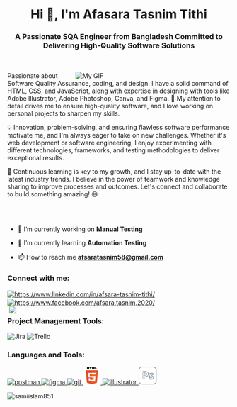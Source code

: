 
<div align="center">
    <h1>Hi 👋, I'm Afasara Tasnim Tithi</h1>  
    <h3>A Passionate SQA Engineer from Bangladesh Committed to Delivering High-Quality Software Solutions</h3>  
</div>  
<br />

<br />
 <img src="https://github.com/user-attachments/assets/0bf134e2-c0ba-488b-bbd4-9300f2f77871"width="350" "height" = "200" align="right" alt="My GIF" />  
Passionate about Software Quality Assurance, coding, and design. I have a solid command of HTML, CSS, and JavaScript, along with expertise in designing with tools like Adobe Illustrator, Adobe Photoshop, Canva, and Figma. 🚀 My attention to detail drives me to ensure high-quality software, and I love working on personal projects to sharpen my skills.

💡 Innovation, problem-solving, and ensuring flawless software performance motivate me, and I'm always eager to take on new challenges. Whether it's web development or software engineering, I enjoy experimenting with different technologies, frameworks, and testing methodologies to deliver exceptional results.

🌟 Continuous learning is key to my growth, and I stay up-to-date with the latest industry trends. I believe in the power of teamwork and knowledge sharing to improve processes and outcomes. Let's connect and collaborate to build something amazing! 😄


<br />
<br />

 
 - 🔭  I’m currently working on **Manual Testing**


 - 🌱 I’m currently learning **Automation Testing**


 - 📫 How to reach me **afsaratasnim58@gmail.com**



<h3 align="left">Connect with me:</h3>
<p align="left">
    <a href="https://www.linkedin.com/in/afsara-tasnim-tithi/"><img align="center"
            src="https://raw.githubusercontent.com/rahuldkjain/github-profile-readme-generator/master/src/images/icons/Social/linked-in-alt.svg"
            alt="https://www.linkedin.com/in/afsara-tasnim-tithi/" height="30" width="40" /></a>
    <a href="https://www.facebook.com/afsara.tasnim.2020/" target="blank"><img align="center"
            src="https://raw.githubusercontent.com/rahuldkjain/github-profile-readme-generator/master/src/images/icons/Social/facebook.svg"
            alt="https://www.facebook.com/afsara.tasnim.2020/" height="30" width="40" /></a>
<img src="https://github.com/Anmol-Baranwal/Cool-GIFs-For-GitHub/assets/74038190/af212da4-8588-4d7c-8400-16e56f2746a0" width="500" align="right">

</p>
<h3 align="left"> Project Management Tools:</h3>
<p align="left"> <a https://www.atlassian.com/software/jira" rel="noreferrer"> <img src="https://www.vectorlogo.zone/logos/atlassian_jira/atlassian_jira-icon.svg" alt="Jira" width="40" height="40"/> </a> <a https:https://trello.com/" rel="noreferrer"> <img src="https://www.vectorlogo.zone/logos/trello/trello-icon.svg" alt="Trello" width="40" height="40"/> </a>  </p>
<h3 align="left">Languages and Tools:</h3>
<p align="left"> <a href="https://www.postman.com/" rel="noreferrer"> <img src="https://www.vectorlogo.zone/logos/getpostman/getpostman-icon.svg" alt="postman" width="40" height="40"/> </a> <a href="https://www.figma.com/" target="_blank" rel="noreferrer"> <img src="https://www.vectorlogo.zone/logos/figma/figma-icon.svg" alt="figma" width="40" height="40"/> </a> <a href="https://git-scm.com/" target="_blank" rel="noreferrer"> <img src="https://www.vectorlogo.zone/logos/git-scm/git-scm-icon.svg" alt="git" width="40" height="40"/> </a> <a href="https://www.w3.org/html/" target="_blank" rel="noreferrer"> <img src="https://raw.githubusercontent.com/devicons/devicon/master/icons/html5/html5-original-wordmark.svg" alt="html5" width="40" height="40"/> </a> <a href="https://www.adobe.com/in/products/illustrator.html" target="_blank" rel="noreferrer"> <img src="https://www.vectorlogo.zone/logos/adobe_illustrator/adobe_illustrator-icon.svg" alt="illustrator" width="40" height="40"/> </a> <a href="https://www.photoshop.com/en" target="_blank" rel="noreferrer"> <img src="https://raw.githubusercontent.com/devicons/devicon/master/icons/photoshop/photoshop-line.svg" alt="photoshop" width="40" height="40"/> </a>  </p>

<p><img align="center"
        src="https://github-readme-stats.vercel.app/api/top-langs?username=samiislam851&show_icons=true&locale=en&layout=compact"
        alt="samiislam851" /></p>
